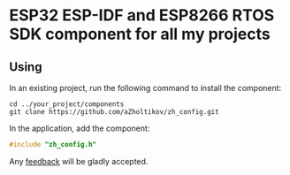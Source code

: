 # ESP32 ESP-IDF and ESP8266 RTOS SDK component for all my projects

## Using

In an existing project, run the following command to install the component:

```text
cd ../your_project/components
git clone https://github.com/aZholtikov/zh_config.git
```

In the application, add the component:

```c
#include "zh_config.h"
```

Any [feedback](mailto:github@azholtikov.ru) will be gladly accepted.
